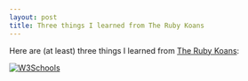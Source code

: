 ```yaml
---
layout: post
title: Three things I learned from The Ruby Koans
---
```


Here are (at least) three things I learned from [The Ruby Koans](http://rubykoans.com/):



<a id="download" href="https://res.cloudinary.com/firstdraft/image/fetch/f_auto,q_auto:low/https://raw.githubusercontent.com/firstdraft/appdev-chapters/master/assets/back-to-beginning.gif" download>
  <img src="https://res.cloudinary.com/firstdraft/image/fetch/f_auto,q_auto:low/https://raw.githubusercontent.com/firstdraft/appdev-chapters/master/assets/back-to-beginning.gif" alt="W3Schools">
</a>
